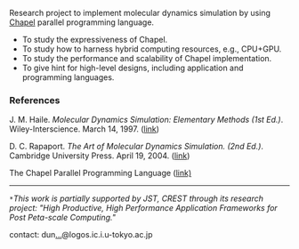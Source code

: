 Research project to implement molecular dynamics simulation by using [Chapel](http://chapel.cray.com/) parallel programming language.
  * To study the expressiveness of Chapel.
  * To study how to harness hybrid computing resources, e.g., CPU+GPU.
  * To study the performance and scalability of Chapel implementation.
  * To give hint for high-level designs, including application and programming languages.


### References ###
J. M. Haile. _Molecular Dynamics Simulation: Elementary Methods (1st Ed.)_. Wiley-Interscience. March 14, 1997. ([link](http://as.wiley.com/WileyCDA/WileyTitle/productCd-047118439X.html))

D. C. Rapaport. _The Art of Molecular Dynamics Simulation. (2nd Ed.)_. Cambridge University Press. April 19, 2004. ([link](http://www.ph.biu.ac.il/~rapaport/mdbook/index.html))

The Chapel Parallel Programming Language ([link)](http://chapel.cray.com/)


---

`*`_This work is partially supported by JST, CREST through its research project: "High Productive, High Performance Application Frameworks for Post Peta-scale Computing."_

contact: dun<a href='http://www.google.com/recaptcha/mailhide/d?k=01yDoVZSIKt4kLUa9dXbhl6A==&c=gmvvfOfd8d-cbyeUwoqWHZ6QtL0B6o3WIbINjvN7J-I=' title='Reveal this e-mail address'>...</a>@logos.ic.i.u-tokyo.ac.jp

